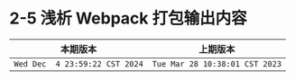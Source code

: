 # 2-5 浅析 Webpack 打包输出内容

|本期版本|上期版本
|:---:|:---:
`Wed Dec  4 23:59:22 CST 2024` | `Tue Mar 28 10:38:01 CST 2023`
